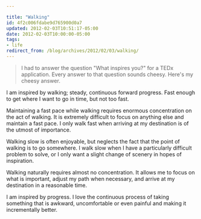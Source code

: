 ```yaml
---

title: "Walking"
id: 4f2c006fdabe9d765900d0a7
updated: 2012-02-03T10:51:17-05:00
date: 2012-02-03T10:00:00-05:00
tags:
- life
redirect_from: /blog/archives/2012/02/03/walking/
---
```


> I had to answer the question "What inspires you?" for a TEDx application. Every answer to that question sounds cheesy. Here's my cheesy answer.

I am inspired by walking; steady, continuous forward progress. Fast enough to get where I want to go in time, but not too fast.

Maintaining a fast pace while walking requires enormous concentration on the act of walking. It is extremely difficult to focus on anything else and maintain a fast pace. I only walk fast when arriving at my destination is of the utmost of importance.

Walking slow is often enjoyable, but neglects the fact that the point of walking is to go somewhere. I walk slow when I have a particularly difficult problem to solve, or I only want a slight change of scenery in hopes of inspiration.

Walking naturally requires almost no concentration. It allows me to focus on what is important, adjust my path when necessary, and arrive at my destination in a reasonable time.

I am inspired by progress. I love the continuous process of taking something that is awkward, uncomfortable or even painful and making it incrementally better.
